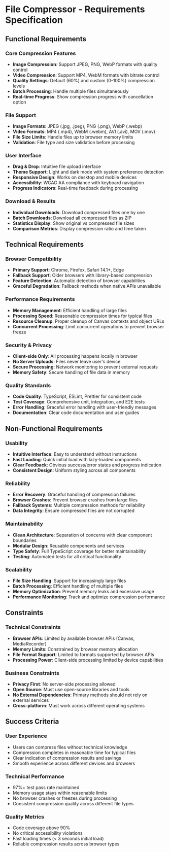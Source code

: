 # File Compressor - Requirements Specification

## Functional Requirements

### Core Compression Features
- **Image Compression**: Support JPEG, PNG, WebP formats with quality control
- **Video Compression**: Support MP4, WebM formats with bitrate control
- **Quality Settings**: Default (60%) and custom (0-100%) compression levels
- **Batch Processing**: Handle multiple files simultaneously
- **Real-time Progress**: Show compression progress with cancellation option

### File Support
- **Image Formats**: JPEG (.jpg, .jpeg), PNG (.png), WebP (.webp)
- **Video Formats**: MP4 (.mp4), WebM (.webm), AVI (.avi), MOV (.mov)
- **File Size Limits**: Handle files up to browser memory limits
- **Validation**: File type and size validation before processing

### User Interface
- **Drag & Drop**: Intuitive file upload interface
- **Theme Support**: Light and dark mode with system preference detection
- **Responsive Design**: Works on desktop and mobile devices
- **Accessibility**: WCAG AA compliance with keyboard navigation
- **Progress Indicators**: Real-time feedback during processing

### Download & Results
- **Individual Downloads**: Download compressed files one by one
- **Batch Downloads**: Download all compressed files as ZIP
- **Statistics Display**: Show original vs compressed file sizes
- **Comparison Metrics**: Display compression ratio and time taken

## Technical Requirements

### Browser Compatibility
- **Primary Support**: Chrome, Firefox, Safari 14.1+, Edge
- **Fallback Support**: Older browsers with library-based compression
- **Feature Detection**: Automatic detection of browser capabilities
- **Graceful Degradation**: Fallback methods when native APIs unavailable

### Performance Requirements
- **Memory Management**: Efficient handling of large files
- **Processing Speed**: Reasonable compression times for typical files
- **Resource Cleanup**: Proper cleanup of Canvas contexts and object URLs
- **Concurrent Processing**: Limit concurrent operations to prevent browser freeze

### Security & Privacy
- **Client-side Only**: All processing happens locally in browser
- **No Server Uploads**: Files never leave user's device
- **Secure Processing**: Network monitoring to prevent external requests
- **Memory Safety**: Secure handling of file data in memory

### Quality Standards
- **Code Quality**: TypeScript, ESLint, Prettier for consistent code
- **Test Coverage**: Comprehensive unit, integration, and E2E tests
- **Error Handling**: Graceful error handling with user-friendly messages
- **Documentation**: Clear code documentation and user guides

## Non-Functional Requirements

### Usability
- **Intuitive Interface**: Easy to understand without instructions
- **Fast Loading**: Quick initial load with lazy-loaded components
- **Clear Feedback**: Obvious success/error states and progress indication
- **Consistent Design**: Uniform styling across all components

### Reliability
- **Error Recovery**: Graceful handling of compression failures
- **Browser Crashes**: Prevent browser crashes from large files
- **Fallback Systems**: Multiple compression methods for reliability
- **Data Integrity**: Ensure compressed files are not corrupted

### Maintainability
- **Clean Architecture**: Separation of concerns with clear component boundaries
- **Modular Design**: Reusable components and services
- **Type Safety**: Full TypeScript coverage for better maintainability
- **Testing**: Automated tests for all critical functionality

### Scalability
- **File Size Handling**: Support for increasingly large files
- **Batch Processing**: Efficient handling of multiple files
- **Memory Optimization**: Prevent memory leaks and excessive usage
- **Performance Monitoring**: Track and optimize compression performance

## Constraints

### Technical Constraints
- **Browser APIs**: Limited by available browser APIs (Canvas, MediaRecorder)
- **Memory Limits**: Constrained by browser memory allocation
- **File Format Support**: Limited to formats supported by browser APIs
- **Processing Power**: Client-side processing limited by device capabilities

### Business Constraints
- **Privacy First**: No server-side processing allowed
- **Open Source**: Must use open-source libraries and tools
- **No External Dependencies**: Primary methods should not rely on external services
- **Cross-platform**: Must work across different operating systems

## Success Criteria

### User Experience
- Users can compress files without technical knowledge
- Compression completes in reasonable time for typical files
- Clear indication of compression results and savings
- Smooth experience across different devices and browsers

### Technical Performance
- 97%+ test pass rate maintained
- Memory usage stays within reasonable limits
- No browser crashes or freezes during processing
- Consistent compression quality across different file types

### Quality Metrics
- Code coverage above 90%
- No critical accessibility violations
- Fast loading times (< 3 seconds initial load)
- Reliable compression results across browser types
